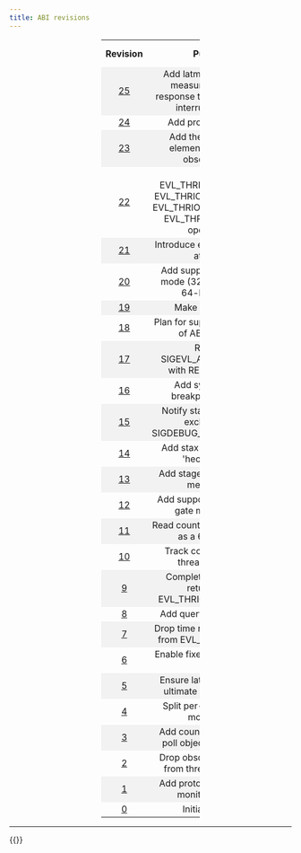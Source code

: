 ```yaml
---
title: ABI revisions
---
```


<div>
<style>
#abimap {
       width: 35%;
       margin-left: auto;
       margin-right: auto;
}
#abimap th {
       text-align: center;
}
#abimap td {
       text-align: center;
}
#abimap tr:nth-child(even) {
       background-color: #f2f2f2;
}
</style>

<table id="abimap">
  <col width="5%">
  <col width="90%">
  <col width="5%">
  <tr>
    <th>Revision</th>
    <th>Purpose</th> 
    <th>libevl release</th>
  </tr>
  <tr>
    <td><a href="https://git.xenomai.org/xenomai4/linux-evl/-/commit/a8aa18f663feaabde73285bad3b000e02e0c2332" target="_blank">25</a></td>
    <td>Add latmus request for measuring in-band response time to synthetic interrupt latency.
    <td><a href="https://git.xenomai.org/xenomai4/libevl/-/tags/r21" target="_blank">r21</a></td>
  </tr>
  <tr>
    <td><a href="https://git.xenomai.org/xenomai4/linux-evl/-/commit/5be4fa6a6900e21" target="_blank">24</a></td>
    <td>Add proxy read side.
    <td><a href="https://git.xenomai.org/xenomai4/libevl/-/tags/r19" target="_blank">r19</a></td>
  </tr>
  <tr>
    <td><a href="https://git.xenomai.org/xenomai4/linux-evl/-/commit/8d05a80bc0d5a94" target="_blank">23</a></td>
    <td>Add the Observable element, and thread observability.
    <td><a href="https://git.xenomai.org/xenomai4/libevl/-/tags/r17" target="_blank">r17</a></td>
  </tr>
  <tr>
    <td><a href="https://git.xenomai.org/xenomai4/linux-evl/-/commit/e19190719052a60" target="_blank">22</a></td>
    <td>Add EVL_THRIOC_UNBLOCK, EVL_THRIOC_DEMOTE and EVL_THRIOC_YIELD, update EVL_THRIOC_*_MODE operations.
    <td><a href="https://git.xenomai.org/xenomai4/libevl/-/tags/r16" target="_blank">r16</a></td>
  </tr>
  <tr>
    <td><a href="https://git.xenomai.org/xenomai4/linux-evl/-/commit/a2ee2abf2986188" target="_blank">21</a></td>
    <td>Introduce element visibility attribute</td>
    <td><a href="https://git.xenomai.org/xenomai4/libevl/-/tags/r15" target="_blank">r15</a></td>
  </tr>
  <tr>
    <td><a href="https://git.xenomai.org/xenomai4/linux-evl/-/commit/7af18f8a38ad68f581cf770819ccb98c29f41586" target="_blank">20</a></td>
    <td>Add support for compat mode (32-bit exec over 64-bit kernel)</td>
    <td><a href="https://git.xenomai.org/xenomai4/libevl/-/tags/r12" target="_blank">r12</a></td>
  </tr>
  <tr>
    <td><a href="https://git.xenomai.org/xenomai4/linux-evl/-/commit/a142e2e027dc" target="_blank">19</a></td>
    <td>Make y2038 safe</td>
    <td><a href="https://git.xenomai.org/xenomai4/libevl/-/tags/r11" target="_blank">r11</a></td>
  </tr>
  <tr>
    <td><a href="https://git.xenomai.org/xenomai4/linux-evl/-/commit/b8351b703ffb" target="_blank">18</a></td>
    <td>Plan for supporting a range of ABI revisions</td>
    <td>-</td>
  </tr>
  <tr>
    <td><a href="https://git.xenomai.org/xenomai4/linux-evl/-/commit/87ee9586fa60" target="_blank">17</a></td>
    <td>Replace SIGEVL_ACTION_HOME with RETUSER event</td>
    <td>-</td>
  </tr>
  <tr>
    <td><a href="https://git.xenomai.org/xenomai4/linux-evl/-/commit/231089ed6028" target="_blank">16</a></td>
    <td>Add synchronous breakpoint support</td>
    <td>-</td>
  </tr>
  <tr>
    <td><a href="https://git.xenomai.org/xenomai4/linux-evl/-/commit/6b8a2319c02d" target="_blank">15</a></td>
    <td>Notify stax-related oob exclusion via SIGDEBUG_STAGE_LOCKED</td>
    <td>-</td>
  </tr>
  <tr>
    <td><a href="https://git.xenomai.org/xenomai4/linux-evl/-/commit/3d4ff940c1d3" target="_blank">14</a></td>
    <td>Add stax test helpers to 'hectic' driver</td>
    <td>-</td>
  </tr>
  <tr>
    <td><a href="https://git.xenomai.org/xenomai4/linux-evl/-/commit/a2ba90db409a" target="_blank">13</a></td>
    <td>Add stage exclusion lock mechanism</td>
    <td>-</td>
  </tr>
  <tr>
    <td><a href="https://git.xenomai.org/xenomai4/linux-evl/-/commit/0b5a64ead6f6" target="_blank">12</a></td>
    <td>Add support for recursive gate monitor lock</td>
    <td>-</td>
  </tr>
  <tr>
    <td><a href="https://git.xenomai.org/xenomai4/linux-evl/-/commit/b7c6e2276983" target="_blank">11</a></td>
    <td>Read count of timer expiries as a 64bit value</td>
    <td>-</td>
  </tr>
  <tr>
    <td><a href="https://git.xenomai.org/xenomai4/linux-evl/-/commit/8245a892b9ec" target="_blank">10</a></td>
    <td>Track count of remote thread wakeups</td>
    <td>-</td>
  </tr>
  <tr>
    <td><a href="https://git.xenomai.org/xenomai4/linux-evl/-/commit/f6f6e58cbaff" target="_blank">9</a></td>
    <td>Complete information returned by EVL_THRIOC_GET_STATE</td>
    <td>-</td>
  </tr>
  <tr>
    <td><a href="https://git.xenomai.org/xenomai4/linux-evl/-/commit/9397204d7484" target="_blank">8</a></td>
    <td>Add query for CPU state</td>
    <td>-</td>
  </tr>
  <tr>
    <td><a href="https://git.xenomai.org/xenomai4/linux-evl/-/commit/c1a5ca6a70e7" target="_blank">7</a></td>
    <td>Drop time remainder return from EVL_CLKIOC_SLEEP</td>
    <td>-</td>
  </tr>
  <tr>
    <td><a href="https://git.xenomai.org/xenomai4/linux-evl/-/commit/bc92ac9d3b90" target="_blank">6</a></td>
    <td>Enable fixed-size writes to proxy</td>
    <td>-</td>
  </tr>
  <tr>
    <td><a href="https://git.xenomai.org/xenomai4/linux-evl/-/commit/d9b664b5ecdb" target="_blank">5</a></td>
    <td>Ensure latmus sends the ultimate bulk of results</td>
    <td>-</td>
  </tr>
  <tr>
    <td><a href="https://git.xenomai.org/xenomai4/linux-evl/-/commit/57ce409e23e6" target="_blank">4</a></td>
    <td>Split per-thread debug mode flags</td>
    <td>-</td>
  </tr>
  <tr>
    <td><a href="https://git.xenomai.org/xenomai4/linux-evl/-/commit/c1417f3dbe4f" target="_blank">3</a></td>
    <td>Add count of referrers to poll object shared state</td>
    <td>-</td>
  </tr>
  <tr>
    <td><a href="https://git.xenomai.org/xenomai4/linux-evl/-/commit/3af3b43bdf20" target="_blank">2</a></td>
    <td>Drop obsolete T_MOVED from thread status bits</td>
    <td>-</td>
  </tr>
  <tr>
    <td><a href="https://git.xenomai.org/xenomai4/linux-evl/-/commit/b81555f4f48b" target="_blank">1</a></td>
    <td>Add protocol specifier to monitor element</td>
    <td>-</td>
  </tr>
  <tr>
    <td><a href="https://git.xenomai.org/xenomai4/linux-evl/-/commit/cfab80b242c4" target="_blank">0</a></td>
    <td>Initial revision</td>
    <td>-</td>
  </tr>
</table>
</div>

---

{{<lastmodified>}}
